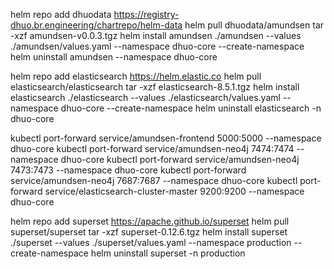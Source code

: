 helm repo add dhuodata https://registry-dhuo.br.engineering/chartrepo/helm-data
helm pull dhuodata/amundsen
tar -xzf amundsen-v0.0.3.tgz
helm install amundsen ./amundsen --values ./amundsen/values.yaml --namespace dhuo-core --create-namespace 
helm uninstall amundsen --namespace dhuo-core 

helm repo add elasticsearch https://helm.elastic.co
helm pull elasticsearch/elasticsearch
tar -xzf elasticsearch-8.5.1.tgz 
helm install elasticsearch ./elasticsearch --values ./elasticsearch/values.yaml --namespace dhuo-core --create-namespace 
helm uninstall elasticsearch -n dhuo-core 

kubectl port-forward service/amundsen-frontend 5000:5000 --namespace dhuo-core
kubectl port-forward service/amundsen-neo4j 7474:7474 --namespace dhuo-core
kubectl port-forward service/amundsen-neo4j 7473:7473 --namespace dhuo-core
kubectl port-forward service/amundsen-neo4j 7687:7687 --namespace dhuo-core 
kubectl port-forward service/elasticsearch-cluster-master 9200:9200 --namespace dhuo-core

helm repo add superset https://apache.github.io/superset
helm pull superset/superset
tar -xzf superset-0.12.6.tgz
helm install superset ./superset --values ./superset/values.yaml --namespace production --create-namespace 
helm uninstall superset -n production
